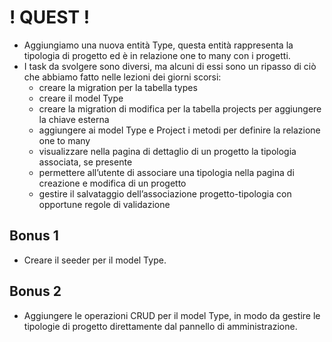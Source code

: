# ! QUEST ! #

- Aggiungiamo una nuova entità Type, questa entità rappresenta la tipologia di progetto ed è in relazione one to many con i progetti.
- I task da svolgere sono diversi, ma alcuni di essi sono un ripasso di ciò che abbiamo fatto nelle lezioni dei giorni scorsi:
    - creare la migration per la tabella types
    - creare il model Type
    - creare la migration di modifica per la tabella projects per aggiungere la chiave esterna
    - aggiungere ai model Type e Project i metodi per definire la relazione one to many
    - visualizzare nella pagina di dettaglio di un progetto la tipologia associata, se presente
    - permettere all’utente di associare una tipologia nella pagina di creazione e modifica di un progetto
    - gestire il salvataggio dell’associazione progetto-tipologia con opportune regole di validazione
## Bonus 1 ##

- Creare il seeder per il model Type.

## Bonus 2 ##

- Aggiungere le operazioni CRUD per il model Type, in modo da gestire le tipologie di progetto direttamente dal pannello di amministrazione.